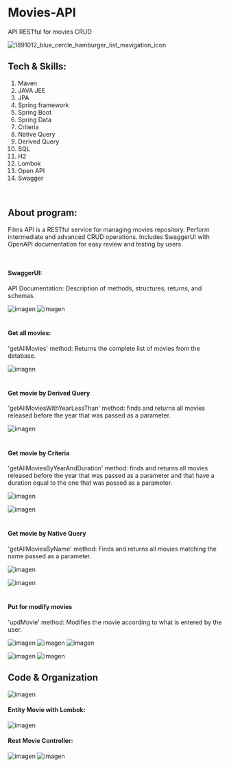 # Movies-API
API RESTful for movies CRUD


![1891012_blue_cercle_hamburger_list_mavigation_icon](https://github.com/Amhernandez5508/Banco/assets/121590490/9863bb70-efe8-4794-9509-0d5069ccc074)
<h2>Tech & Skills:</h2>
<ol>
  <li>Maven</li>
  <li>JAVA JEE</li>
  <li>JPA</li>
  <li>Spring framework</li>
  <li>Spring Boot</li>
  <li>Spring Data</li>
  <li>Criteria</li>
  <li>Native Query</li>
  <li>Derived Query</li>
  <li>SQL</li>
  <li>H2</li>
  <li>Lombok</li>
  <li>Open API</li>
  <li>Swagger</li>
</ol>

<br>
<h2>About program:</h2>
<p>Films API is a RESTful service for managing movies repository. Perform intermediate and advanced CRUD operations. Includes SwaggerUI with OpenAPI documentation for easy review and testing by users.</p>
<br>

<h4>SwaggerUI:</h4>
<p>API Documentation: Description of methods, structures, returns, and schemas.</p>

![imagen](https://github.com/Amhernandez5508/Films-API/assets/121590490/cdb7b6d7-8609-410d-86b8-669a1c0f7a3e)
![imagen](https://github.com/Amhernandez5508/Films-API/assets/121590490/4d53dd91-51a0-4248-a572-8acb18efdada)


<h1></h1>
<h4>Get all movies:</h4>
<p>'getAllMovies' method: Returns the complete list of movies from the database.</p>

![imagen](https://github.com/Amhernandez5508/Films-API/assets/121590490/17ba25c1-aaf1-49fd-86fe-4e930e49c8b3)


<h1></h1>

<h4>Get movie by Derived Query</h4>
<p>'getAllMoviesWithYearLessThan' method: finds and returns all movies released before the year that was passed as a parameter.</p>

![imagen](https://github.com/Amhernandez5508/Films-API/assets/121590490/07c3055f-951e-47c0-8fe2-4aaa9e974165)


<h1></h1>

<h4>Get movie by Criteria</h4>
<p>'getAllMoviesByYearAndDuration' method: finds and returns all movies released before the year that was passed as a parameter and that have a duration equal to the one that was passed as a parameter.</p>

![imagen](https://github.com/Amhernandez5508/Films-API/assets/121590490/0d9292a3-4303-416f-8b64-87abdf86c5c2)

![imagen](https://github.com/Amhernandez5508/Films-API/assets/121590490/dc430121-fe26-4027-a261-98a97a0655f7)



<h1></h1>

<h4>Get movie by Native Query</h4>
<p>'getAllMoviesByName' method: Finds and returns all movies matching the name passed as a parameter.</p>

![imagen](https://github.com/Amhernandez5508/Films-API/assets/121590490/a77264d9-9f7b-44a2-b44d-0d9c41c13d83)

![imagen](https://github.com/Amhernandez5508/Films-API/assets/121590490/07007ad9-5ac3-422f-a079-a20c201ac0ae)



<h1></h1>

<h4>Put for modify movies</h4>
<p>'updMovie' method: Modifies the movie according to what is entered by the user. </p>

![imagen](https://github.com/Amhernandez5508/Films-API/assets/121590490/a46d365d-363b-4adb-b37b-1d4d210db347)
![imagen](https://github.com/Amhernandez5508/Films-API/assets/121590490/af109175-7072-48af-b023-c1f5ea686960)
![imagen](https://github.com/Amhernandez5508/Films-API/assets/121590490/ae401ad3-bde8-4f07-8b2c-1190526b5110)

![imagen](https://github.com/Amhernandez5508/Films-API/assets/121590490/94e39c19-a3cf-4cc2-941f-f19d7ea24968)
![imagen](https://github.com/Amhernandez5508/Films-API/assets/121590490/094b38ef-91fd-4acf-ac26-4b02c0109766)


<h2>Code & Organization</h2>

![imagen](https://github.com/Amhernandez5508/Films-API/assets/121590490/5d9cc599-46e5-48cd-a511-88c5c7fedc54)


<h4>Entity Movie with Lombok:</h4>

![imagen](https://github.com/Amhernandez5508/Films-API/assets/121590490/f8542af3-e25b-4940-896a-5012e6347733)


<h4>Rest Movie Controller:</h4>

![imagen](https://github.com/Amhernandez5508/Films-API/assets/121590490/a76d5f1d-6901-42f7-ba12-8e51ff190aa5)
![imagen](https://github.com/Amhernandez5508/Films-API/assets/121590490/906e1dcb-a7c7-4224-a088-9623d5f569a3)



